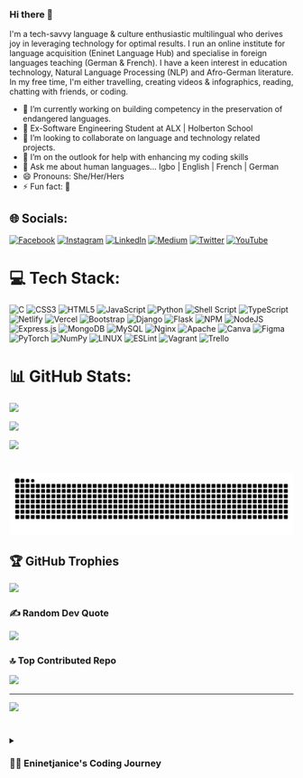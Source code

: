### Hi there 👋

I'm a tech-savvy language & culture enthusiastic multilingual who derives joy in leveraging technology for optimal results. I run an online institute for language acquisition (Eninet Language Hub) and specialise in foreign languages teaching (German & French). I have a keen interest in education technology, Natural Language Processing (NLP) and Afro-German literature. In my free time, I'm either travelling, creating videos & infographics, reading, chatting with friends, or coding.

- 🔭 I’m currently working on building competency in the preservation of endangered languages.
- 🌱 Ex-Software Engineering Student at ALX | Holberton School
- 👯 I’m looking to collaborate on language and technology related projects.
- 🤔 I’m on the outlook for help with enhancing my coding skills
- 💬 Ask me about human languages... Igbo | English | French | German
- 😄 Pronouns: She/Her/Hers
- ⚡ Fun fact: 🫠

## 🌐 Socials:

[![Facebook](https://img.shields.io/badge/Facebook-%231877F2.svg?logo=Facebook&logoColor=white)](https://facebook.com/eninet.janice) [![Instagram](https://img.shields.io/badge/Instagram-%23E4405F.svg?logo=Instagram&logoColor=white)](https://instagram.com/eninetjanice) [![LinkedIn](https://img.shields.io/badge/LinkedIn-%230077B5.svg?logo=linkedin&logoColor=white)](https://linkedin.com/in/janeth-eni-22a00b135) [![Medium](https://img.shields.io/badge/Medium-12100E?logo=medium&logoColor=white)](https://medium.com/@enijaneth) [![Twitter](https://img.shields.io/badge/Twitter-%231DA1F2.svg?logo=Twitter&logoColor=white)](https://twitter.com/eninetjanice) [![YouTube](https://img.shields.io/badge/YouTube-%23FF0000.svg?logo=YouTube&logoColor=white)](https://youtube.com/@janetteeni) 

# 💻 Tech Stack:

![C](https://img.shields.io/badge/c-%2300599C.svg?style=plastic&logo=c&logoColor=white) ![CSS3](https://img.shields.io/badge/css3-%231572B6.svg?style=plastic&logo=css3&logoColor=white) ![HTML5](https://img.shields.io/badge/html5-%23E34F26.svg?style=plastic&logo=html5&logoColor=white) ![JavaScript](https://img.shields.io/badge/javascript-%23323330.svg?style=plastic&logo=javascript&logoColor=%23F7DF1E) ![Python](https://img.shields.io/badge/python-3670A0?style=plastic&logo=python&logoColor=ffdd54) ![Shell Script](https://img.shields.io/badge/shell_script-%23121011.svg?style=plastic&logo=gnu-bash&logoColor=white) ![TypeScript](https://img.shields.io/badge/typescript-%23007ACC.svg?style=plastic&logo=typescript&logoColor=white) ![Netlify](https://img.shields.io/badge/netlify-%23000000.svg?style=plastic&logo=netlify&logoColor=#00C7B7) ![Vercel](https://img.shields.io/badge/vercel-%23000000.svg?style=plastic&logo=vercel&logoColor=white) ![Bootstrap](https://img.shields.io/badge/bootstrap-%23563D7C.svg?style=plastic&logo=bootstrap&logoColor=white) ![Django](https://img.shields.io/badge/django-%23092E20.svg?style=plastic&logo=django&logoColor=white) ![Flask](https://img.shields.io/badge/flask-%23000.svg?style=plastic&logo=flask&logoColor=white) ![NPM](https://img.shields.io/badge/NPM-%23000000.svg?style=plastic&logo=npm&logoColor=white) ![NodeJS](https://img.shields.io/badge/node.js-6DA55F?style=plastic&logo=node.js&logoColor=white) ![Express.js](https://img.shields.io/badge/express.js-%23404d59.svg?style=plastic&logo=express&logoColor=%2361DAFB) ![MongoDB](https://img.shields.io/badge/MongoDB-%234ea94b.svg?style=plastic&logo=mongodb&logoColor=white) ![MySQL](https://img.shields.io/badge/mysql-%2300f.svg?style=plastic&logo=mysql&logoColor=white) ![Nginx](https://img.shields.io/badge/nginx-%23009639.svg?style=plastic&logo=nginx&logoColor=white) ![Apache](https://img.shields.io/badge/apache-%23D42029.svg?style=plastic&logo=apache&logoColor=white) ![Canva](https://img.shields.io/badge/Canva-%2300C4CC.svg?style=plastic&logo=Canva&logoColor=white) 	![Figma](https://img.shields.io/badge/figma-%23F24E1E.svg?style=plastic&logo=figma&logoColor=white) ![PyTorch](https://img.shields.io/badge/PyTorch-%23EE4C2C.svg?style=plastic&logo=PyTorch&logoColor=white) ![NumPy](https://img.shields.io/badge/numpy-%23013243.svg?style=plastic&logo=numpy&logoColor=white) ![LINUX](https://img.shields.io/badge/Linux-FCC624?style=plastic&logo=linux&logoColor=black) ![ESLint](https://img.shields.io/badge/ESLint-4B3263?style=plastic&logo=eslint&logoColor=white) ![Vagrant](https://img.shields.io/badge/vagrant-%231563FF.svg?style=plastic&logo=vagrant&logoColor=white) ![Trello](https://img.shields.io/badge/Trello-%23026AA7.svg?style=plastic&logo=Trello&logoColor=white)

# 📊 GitHub Stats:

![](https://github-readme-stats.vercel.app/api?username=Eninetjanice&theme=gruvbox&hide_border=false&include_all_commits=true&count_private=true)<br/>

![](https://github-readme-streak-stats.herokuapp.com/?user=Eninetjanice&theme=gruvbox&hide_border=false)<br/>

![](https://github-readme-stats.vercel.app/api/top-langs/?username=Eninetjanice&theme=gruvbox&hide_border=false&include_all_commits=true&count_private=true&layout=compact)

#
![Snake animation](https://github.com/Eninetjanice/Eninetjanice/blob/output/github-contribution-grid-snake.svg)

## 🏆 GitHub Trophies

![](https://github-profile-trophy.vercel.app/?username=Eninetjanice&theme=radical&no-frame=true&no-bg=true&margin-w=4)

### ✍️ Random Dev Quote

![](https://quotes-github-readme.vercel.app/api?type=vetical&theme=radical)

### 🔝 Top Contributed Repo

![](https://github-contributor-stats.vercel.app/api?username=Eninetjanice&limit=5&theme=dark&combine_all_yearly_contributions=true)

---

[![](https://visitcount.itsvg.in/api?id=Eninetjanice&icon=0&color=0)](https://visitcount.itsvg.in)

#

<details>

 <summary><h3>👨‍💻 Eninetjanice's Coding Journey</h3></summary>

   I started my coding journey when I got selected into the ALX Software Engineering program in 2022 and so far, the journey has been amazing. 
